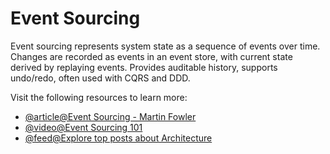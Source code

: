 # Event Sourcing

Event sourcing represents system state as a sequence of events over time. Changes are recorded as events in an event store, with current state derived by replaying events. Provides auditable history, supports undo/redo, often used with CQRS and DDD.

Visit the following resources to learn more:

- [@article@Event Sourcing - Martin Fowler](https://martinfowler.com/eaaDev/EventSourcing.html)
- [@video@Event Sourcing 101](https://www.youtube.com/watch?v=lg6aF5PP4Tc)
- [@feed@Explore top posts about Architecture](https://app.daily.dev/tags/architecture?ref=roadmapsh)
